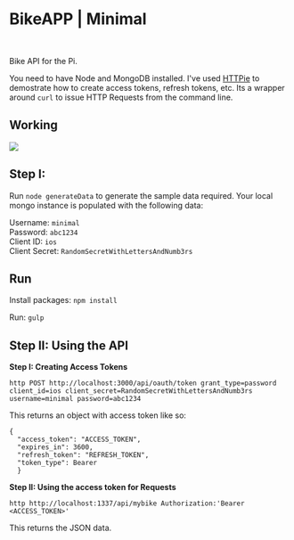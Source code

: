 # BikeAPP | Minimal

<br />

Bike API for the Pi.

You need to have Node and MongoDB installed.
I've used [HTTPie](https://github.com/jakubroztocil/httpie) to demostrate how to create access tokens, refresh tokens, etc. Its a wrapper around `curl` to issue HTTP Requests from the command line.

## Working

<img src="http://i.imgur.com/9Wtv7f4.png" />

## Step I:

Run `node generateData` to generate the sample data required. Your local mongo instance is populated with the following data:

Username: `minimal`
<br />
Password: `abc1234`
<br />
Client ID: `ios`
<br />
Client Secret: `RandomSecretWithLettersAndNumb3rs`



## Run

Install packages: `npm install`

Run: `gulp`

## Step II: Using the API


**Step I: Creating Access Tokens**

```
http POST http://localhost:3000/api/oauth/token grant_type=password client_id=ios client_secret=RandomSecretWithLettersAndNumb3rs username=minimal password=abc1234
```

This returns an object with access token like so:

```
{
  "access_token": "ACCESS_TOKEN",
  "expires_in": 3600,
  "refresh_token": "REFRESH_TOKEN",
  "token_type": Bearer
  }
```

  **Step II: Using the access token for Requests**

  `http http://localhost:1337/api/mybike Authorization:'Bearer <ACCESS_TOKEN>'`

  This returns the JSON data.
